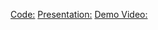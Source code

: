 

[Code:](https://github.com/darrelchang03/ai_recommender)
[Presentation:](https://docs.google.com/presentation/d/18ApdtJZjXGk12_XX4Qx7TkF7Cx18z-M4l-Jdm7hUVH4/edit?usp=sharing)
[Demo Video:]()
